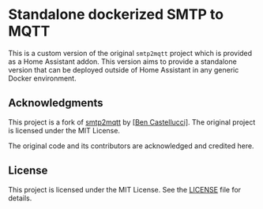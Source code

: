 # Standalone dockerized SMTP to MQTT

This is a custom version of the original `smtp2mqtt` project which is provided as a Home Assistant addon. 
This version aims to provide a standalone version that can be deployed outside of Home Assistant in any generic Docker environment.

## Acknowledgments

This project is a fork of [smtp2mqtt](https://github.com/bcastellucci/addons) by [\[Ben Castellucci\]](https://github.com/bcastellucci). The original project is licensed under the MIT License. 

The original code and its contributors are acknowledged and credited here.

## License

This project is licensed under the MIT License. See the [LICENSE](LICENSE) file for details.
